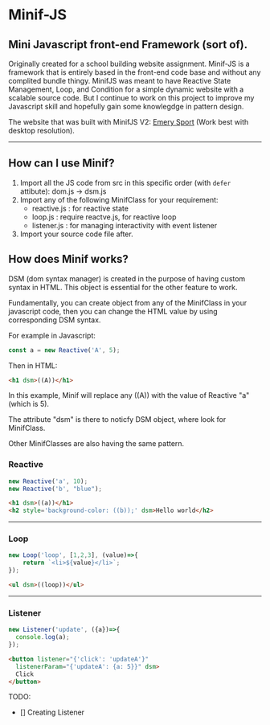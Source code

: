 # Minif-JS

## Mini Javascript front-end Framework (sort of).
Originally created for a school building website assignment. Minif-JS is a framework that is entirely based in the front-end code base and without any complited bundle thingy.
MinifJS was meant to have Reactive State Management, Loop, and Condition for a simple dynamic website with a scalable source code. But I continue to work on this project to improve my Javascript skill and hopefully gain some knowlegdge in pattern design.

The website that was built with MinifJS V2: [Emery Sport](https://emerysport.netlify.app) (Work best with desktop resolution).

---

## How can I use Minif?

1. Import all the JS code from src in this specific order (with `defer` attibute): dom.js -> dsm.js
2. Import any of the following MinifClass for your requirement:
    - reactive.js : for reactive state
    - loop.js : require reactve.js, for reactive loop
    - listener.js : for managing interactivity with event listener
3. Import your source code file after.

## How does Minif works?
DSM (dom syntax manager) is created in the purpose of having custom syntax in HTML. This object is essential for the other feature to work.

Fundamentally, you can create object from any of the MinifClass in your javascript code, then you can change the HTML value by using corresponding DSM syntax.

For example in Javascript:
```js
const a = new Reactive('A', 5);
```
Then in HTML:
```html
<h1 dsm>((A))</h1>
```
In this example, Minif will replace any ((A)) with the value of Reactive "a" (which is 5).

The attribute "dsm" is there to noticfy DSM object, where look for MinifClass.

Other MinifClasses are also having the same pattern.

### Reactive
```js
new Reactive('a', 10);
new Reactive('b', "blue");
```
```html
<h1 dsm>((a))</h1>
<h2 style='background-color: ((b));' dsm>Hello world</h2>
```

---

### Loop
```js
new Loop('loop', [1,2,3], (value)=>{
    return `<li>${value}</li>`;
});
```
```html
<ul dsm>((loop))</ul>
```

---

### Listener
```js
new Listener('update', ({a})=>{ 
  console.log(a); 
});
```
```html
<button listener="{'click': 'updateA'}" 
  listenerParam="{'updateA': {a: 5}}" dsm>
  Click
</button>
```

TODO:
- [] Creating Listener

